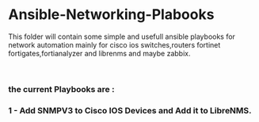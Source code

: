 # Ansible-Networking-Plabooks
<p>This folder will contain some simple and usefull ansible playbooks for network automation mainly for cisco ios switches,routers fortinet fortigates,fortianalyzer and librenms and maybe zabbix.</p>
</br>
<h3>the current Playbooks are :<h3> 

  <b>1 - Add SNMPV3 to Cisco IOS Devices and Add it to LibreNMS.</b>
